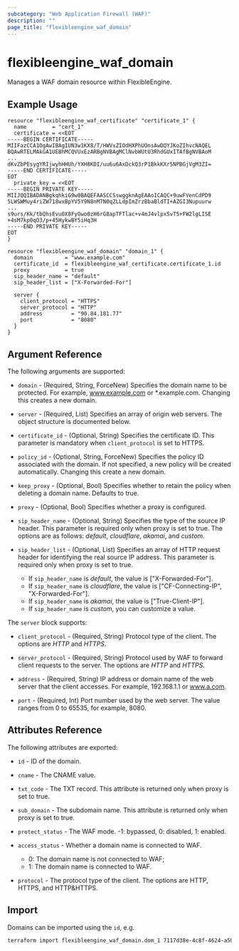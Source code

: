 ```yaml
---
subcategory: "Web Application Firewall (WAF)"
description: ""
page_title: "flexibleengine_waf_domain"
---
```


# flexibleengine_waf_domain

Manages a WAF domain resource within FlexibleEngine.

## Example Usage

```hcl
resource "flexibleengine_waf_certificate" "certificate_1" {
  name        = "cert_1"
  certificate = <<EOT
-----BEGIN CERTIFICATE-----
MIIFazCCA1OgAwIBAgIUN3w1KX8/T/HWVxZIOdHXPhUOnsAwDQYJKoZIhvcNAQEL
BQAwRTELMAkGA1UEBhMCQVUxEzARBgNVBAgMClNvbWUtU3RhdGUxITAfBgNVBAoM
...
dKvZbPEsygYRIjwyhHHUh/YXH8KDI/uu6u6AxDckQ3rP1BkkKXr5NPBGjVgM3ZI=
-----END CERTIFICATE-----
EOT
  private_key = <<EOT
-----BEGIN PRIVATE KEY-----
MIIJQQIBADANBgkqhkiG9w0BAQEFAASCCSswggknAgEAAoICAQC+9uwFVenCdPD9
5LWSWMuy4riZW718wxBpYV5Y9N8nM7N0qZLLdpImZrzBbaBldTI+AZGI3Nupuurw
...
s9urs/Kk/tbQhsEvu0X8FyGwo0zH6rG8apTFTlac+v4mJ4vlpxSvT5+FW2lgLISE
+4sM7kp0qO3/p+45HykwBY5iHq3H
-----END PRIVATE KEY-----
EOT
}

resource "flexibleengine_waf_domain" "domain_1" {
  domain          = "www.example.com"
  certificate_id  = flexibleengine_waf_certificate.certificate_1.id
  proxy           = true
  sip_header_name = "default"
  sip_header_list = ["X-Forwarded-For"]

  server {
    client_protocol = "HTTPS"
    server_protocol = "HTTP"
    address         = "90.84.181.77"
    port            = "8080"
  }
}
```

## Argument Reference

The following arguments are supported:

* `domain` - (Required, String, ForceNew) Specifies the domain name to be protected. For example, www.example.com or *.example.com.
  Changing this creates a new domain.

* `server` - (Required, List) Specifies an array of origin web servers. The object structure is documented below.

* `certificate_id` - (Optional, String) Specifies the certificate ID.
  This parameter is mandatory when `client_protocol` is set to HTTPS.

* `policy_id` - (Optional, String, ForceNew) Specifies the policy ID associated with the domain.
  If not specified, a new policy will be created automatically. Changing this create a new domain.

* `keep_proxy` - (Optional, Bool) Specifies whether to retain the policy when deleting a domain name. Defaults to true.

* `proxy` - (Optional, Bool) Specifies whether a proxy is configured.

* `sip_header_name` - (Optional, String) Specifies the type of the source IP header.
  This parameter is required only when proxy is set to true. The options are as follows:
  *default*, *cloudflare*, *akamai*, and *custom*.

* `sip_header_list` - (Optional, List) Specifies an array of HTTP request header for identifying the real source IP address.
  This parameter is required only when proxy is set to true.
  + If `sip_header_name` is *default*, the value is ["X-Forwarded-For"].
  + If `sip_header_name` is *cloudflare*, the value is ["CF-Connecting-IP", "X-Forwarded-For"].
  + If `sip_header_name` is *akamai*, the value is ["True-Client-IP"].
  + If `sip_header_name` is *custom*, you can customize a value.

The `server` block supports:

* `client_protocol` - (Required, String) Protocol type of the client. The options are *HTTP* and *HTTPS*.

* `server_protocol` - (Required, String) Protocol used by WAF to forward client requests to the server.
  The options are *HTTP* and *HTTPS*.

* `address` - (Required, String) IP address or domain name of the web server that the client accesses.
  For example, 192.168.1.1 or www.a.com.

* `port` - (Required, Int) Port number used by the web server. The value ranges from 0 to 65535, for example, 8080.

## Attributes Reference

The following attributes are exported:

* `id` -  ID of the domain.

* `cname` - The CNAME value.

* `txt_code` - The TXT record. This attribute is returned only when proxy is set to true.

* `sub_domain` - The subdomain name. This attribute is returned only when proxy is set to true.

* `protect_status` - The WAF mode. -1: bypassed, 0: disabled, 1: enabled.

* `access_status` - Whether a domain name is connected to WAF.
  + 0: The domain name is not connected to WAF;
  + 1: The domain name is connected to WAF.

* `protocol` - The protocol type of the client. The options are HTTP, HTTPS, and HTTP&HTTPS.

## Import

Domains can be imported using the `id`, e.g.

```sh
terraform import flexibleengine_waf_domain.dom_1 7117d38e-4c8f-4624-a505-bd96b97d024c
```
